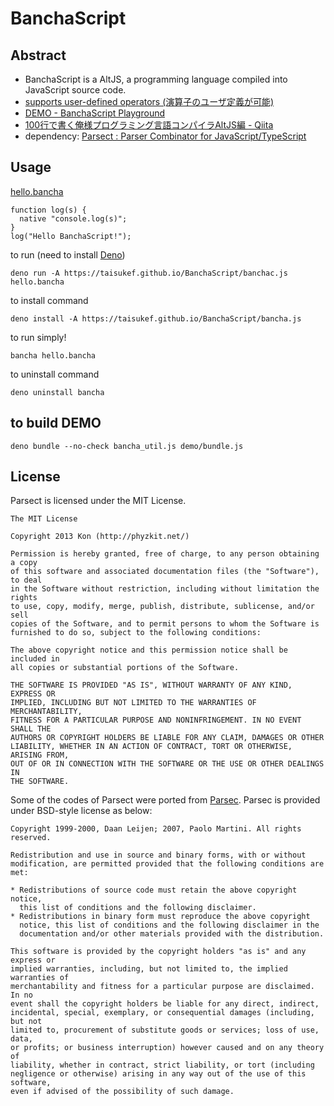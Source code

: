 # BanchaScript

## Abstract

- BanchaScript is a AltJS, a programming language compiled into JavaScript source code.
- [supports user-defined operators (演算子のユーザ定義が可能)](https://qiita.com/KDKTN/items/a151d8d003a62c7b2ca3#10%E5%88%86%E3%81%8F%E3%82%89%E3%81%84%E3%81%A7%E3%82%8F%E3%81%8B%E3%82%8Bbanchascript%E3%81%AE%E3%83%A6%E3%83%BC%E3%82%B6%E5%AE%9A%E7%BE%A9%E6%BC%94%E7%AE%97%E5%AD%90)
- [DEMO - BanchaScript Playground](https://taisukef.github.io/BanchaScript/demo/)
- [100行で書く俺様プログラミング言語コンパイラAltJS編 - Qiita](https://qiita.com/KDKTN/items/a151d8d003a62c7b2ca3)
- dependency: [Parsect : Parser Combinator for JavaScript/TypeScript](https://github.com/code4fukui/Parsect)

## Usage

[hello.bancha](example/hello.bancha)
```
function log(s) {
  native "console.log(s)";
}
log("Hello BanchaScript!");
```

to run (need to install [Deno](https://deno.land/))
```
deno run -A https://taisukef.github.io/BanchaScript/banchac.js hello.bancha
```

to install command
```
deno install -A https://taisukef.github.io/BanchaScript/bancha.js
```

to run simply!
```
bancha hello.bancha
```

to uninstall command
```
deno uninstall bancha
```

## to build DEMO

```
deno bundle --no-check bancha_util.js demo/bundle.js
```

## License

Parsect is licensed under the MIT License.

    The MIT License
    
    Copyright 2013 Kon (http://phyzkit.net/)
    
    Permission is hereby granted, free of charge, to any person obtaining a copy
    of this software and associated documentation files (the "Software"), to deal
    in the Software without restriction, including without limitation the rights
    to use, copy, modify, merge, publish, distribute, sublicense, and/or sell
    copies of the Software, and to permit persons to whom the Software is
    furnished to do so, subject to the following conditions:
    
    The above copyright notice and this permission notice shall be included in
    all copies or substantial portions of the Software.
    
    THE SOFTWARE IS PROVIDED "AS IS", WITHOUT WARRANTY OF ANY KIND, EXPRESS OR
    IMPLIED, INCLUDING BUT NOT LIMITED TO THE WARRANTIES OF MERCHANTABILITY,
    FITNESS FOR A PARTICULAR PURPOSE AND NONINFRINGEMENT. IN NO EVENT SHALL THE
    AUTHORS OR COPYRIGHT HOLDERS BE LIABLE FOR ANY CLAIM, DAMAGES OR OTHER
    LIABILITY, WHETHER IN AN ACTION OF CONTRACT, TORT OR OTHERWISE, ARISING FROM,
    OUT OF OR IN CONNECTION WITH THE SOFTWARE OR THE USE OR OTHER DEALINGS IN
    THE SOFTWARE.



Some of the codes of Parsect were ported from [Parsec](http://hackage.haskell.org/package/parsec-3.1.3). 
Parsec is provided under BSD-style license as below:

    Copyright 1999-2000, Daan Leijen; 2007, Paolo Martini. All rights reserved.

    Redistribution and use in source and binary forms, with or without
    modification, are permitted provided that the following conditions are met:

    * Redistributions of source code must retain the above copyright notice,
      this list of conditions and the following disclaimer.
    * Redistributions in binary form must reproduce the above copyright
      notice, this list of conditions and the following disclaimer in the
      documentation and/or other materials provided with the distribution.

    This software is provided by the copyright holders "as is" and any express or
    implied warranties, including, but not limited to, the implied warranties of
    merchantability and fitness for a particular purpose are disclaimed. In no
    event shall the copyright holders be liable for any direct, indirect,
    incidental, special, exemplary, or consequential damages (including, but not
    limited to, procurement of substitute goods or services; loss of use, data,
    or profits; or business interruption) however caused and on any theory of
    liability, whether in contract, strict liability, or tort (including
    negligence or otherwise) arising in any way out of the use of this software,
    even if advised of the possibility of such damage.    
